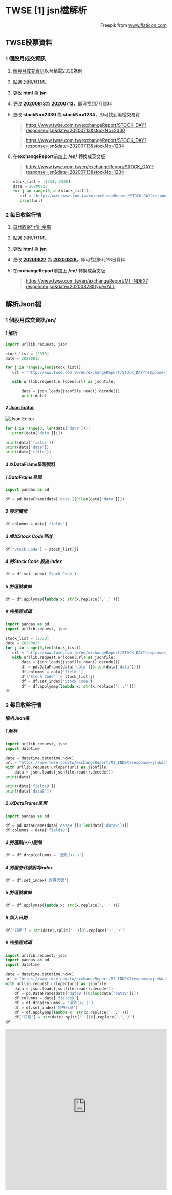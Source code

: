 # TWSE [1] jsn檔解析

<!--more-->
<div style="text-align: right" Icons made by <a href="https://www.flaticon.com/authors/freepik" title="Freepik">Freepik</a> from <a href="https://www.flaticon.com/" title="Flaticon">www.flaticon.com</a></div>

## TWSE股票資料

### 1 個股月成交資訊
1. [個股月成交資訊](https://www.twse.com.tw/zh/page/trading/exchange/STOCK_DAY.html)以台積電2330為例
2. 點選 [列印/HTML](https://www.twse.com.tw/exchangeReport/STOCK_DAY?response=html&date=20200813&stockNo=2330)
3. 更改 **html** 為 **jsn**

4. 更改 [**20200813**](https://www.twse.com.tw/exchangeReport/STOCK_DAY?response=jsn&date=20200813&stockNo=2330)為 [**20200713**](https://www.twse.com.tw/exchangeReport/STOCK_DAY?response=jsn&date=20200713&stockNo=2330)，即可找到7月資料
5. 更改 **stockNo=2330** 為 **stockNo=1234**，即可找到黑松交易資
    > https://www.twse.com.tw/exchangeReport/STOCK_DAY?response=jsn&date=20200713&stockNo=2330
    
    > https://www.twse.com.tw/exchangeReport/STOCK_DAY?response=jsn&date=20200713&stockNo=1234

6. 在**exchangeReport**前加上 **/en/** 轉換成英文版
	> https://www.twse.com.tw/en/exchangeReport/STOCK_DAY?response=jsn&date=20200713&stockNo=1234
	
	```python
	stock_list = [1234, 2330]
	date = 20200813
	for j in range(0,len(stock_list)):
	   url = "http://www.twse.com.tw/en/exchangeReport/STOCK_DAY?response=jsn&date={}&stockNo={}".format(date,stock_list[j])
	   print(url) 
	```
	
### 2 每日收盤行情
1. [每日收盤行情-全部](https://www.twse.com.tw/zh/page/trading/exchange/MI_INDEX.html)
2. 點選 列印/HTML
3. 更改 **html** 為 **jsn**
4. 更改 [**20200827**](https://www.twse.com.tw/exchangeReport/MI_INDEX?response=jsn&date=20200728&type=ALL) 為 [**20200828**](https://www.twse.com.tw/exchangeReport/MI_INDEX?response=jsn&date=20200828&type=ALL)，即可找到8月28日資料
5. 在**exchangeReport**前加上 **/en/** 轉換成英文版
	
	> https://www.twse.com.tw/en/exchangeReport/MI_INDEX?response=jsn&date=20200828&type=ALL

##  解析Json檔
### 1 個股月成交資訊/en/
#### 1 解析
```python
import urllib.request, json 

stock_list = [2330]
date = 20200813

for j in range(0,len(stock_list)):
   url = "http://www.twse.com.tw/en/exchangeReport/STOCK_DAY?response=jsn&date={}&stockNo={}".format(date,stock_list[j])

   with urllib.request.urlopen(url) as jsonfile:

       data = json.loads(jsonfile.read().decode())
       print(data) 
```
#### 2 [Json Editor](https://jsonformatter.org/json-editor)
![Json Editor](https://i.imgur.com/1ohrpxY.jpg)

```python
for i in range(0, len(data['data'])):
   print(data['data'][i]) 
```

```python
print(data['fields'])
print(data['date'])
print(data['title']) 
```
#### 3 以DataFrame呈現資料
##### 1 DataFrame呈現

```python
import pandas as pd

df = pd.DataFrame(data['data'][0:len(data['data'])]) 
```
##### 2 設定欄位
```python
df.columns = data['fields']
```
##### 3 增加Stock Code至df
```python
df["Stock Code"] = stock_list[j]
```
##### 4 將Stock Code 設為 index
```python
df = df.set_index('Stock Code')
```
##### 5 將逗號拿掉
```python
df = df.applymap(lambda x: str(x.replace(',','')))
```
##### # 完整程式碼
```python
import pandas as pd
import urllib.request, json

stock_list = [2330]
date = 20200813
for j in range(0,len(stock_list)):
   url = "http://www.twse.com.tw/en/exchangeReport/STOCK_DAY?response=jsn&date={}&stockNo={}".format(date,stock_list[j])
   with urllib.request.urlopen(url) as jsonfile:
       data = json.loads(jsonfile.read().decode())
       df = pd.DataFrame(data['data'][0:len(data['data'])])
       df.columns = data['fields']
       df["Stock Code"] = stock_list[j]
       df = df.set_index('Stock Code')
       df = df.applymap(lambda x: str(x.replace(',','')))
df 
```
### 2 每日收盤行情
####  解析Json檔
##### 1 解析
```python
import urllib.request, json
import datetime

date = datetime.datetime.now()
url = "https://www.twse.com.tw/exchangeReport/MI_INDEX?response=jsn&date={}&type=ALL".format(str(date).split(' ')[0].replace('-',''))
with urllib.request.urlopen(url) as jsonfile:
    data = json.loads(jsonfile.read().decode())
print(data)
```

```python
print(data['fields9'])
print(data['data9']) 
```
##### 2 以DataFrame呈現
```python
import pandas as pd

df = pd.DataFrame(data['data9'][0:len(data['data9'])])
df.columns = data['fields9'] 
```
##### 3 將漲跌(+/-)刪除
```python
df = df.drop(columns = '漲跌(+/-)')
```
##### 4 將證券代號設為index 
```python
df = df.set_index('證券代號')
```
##### 5 將逗號拿掉
```python
df = df.applymap(lambda x: str(x.replace(',','')))
```
##### 6 加入日期
```python
df["日期"] = str(date).split(' ')[0].replace('-','/') 
```
##### # 完整程式碼 
```python
import urllib.request, json
import pandas as pd
import datetime

date = datetime.datetime.now()
url = "https://www.twse.com.tw/exchangeReport/MI_INDEX?response=jsn&date={}&type=ALL".format(str(date).split(' ')[0].replace('-',''))
with urllib.request.urlopen(url) as jsonfile:
    data = json.loads(jsonfile.read().decode())
    df = pd.DataFrame(data['data9'][0:len(data['data9'])])
    df.columns = data['fields9']
    df = df.drop(columns = '漲跌(+/-)')
    df = df.set_index('證券代號')
    df = df.applymap(lambda x: str(x.replace(',','')))
    df["日期"] = str(date).split(' ')[0].replace('-','/')
df
```
<iframe src="https://d2xihcnwdmcz6tzstvzuow-on.drv.tw/WEB/stock_code=2330.tw.html" height="500" width="100%" style="border:none;"></iframe


